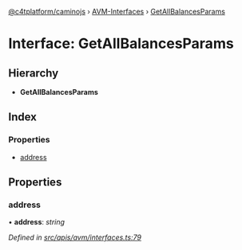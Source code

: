 [@c4tplatform/caminojs](../api.md) › [AVM-Interfaces](../modules/avm_interfaces.md) › [GetAllBalancesParams](avm_interfaces.getallbalancesparams.md)

# Interface: GetAllBalancesParams

## Hierarchy

* **GetAllBalancesParams**

## Index

### Properties

* [address](avm_interfaces.getallbalancesparams.md#address)

## Properties

###  address

• **address**: *string*

*Defined in [src/apis/avm/interfaces.ts:79](https://github.com/chain4travel/caminojs/blob/ac57b5af/src/apis/avm/interfaces.ts#L79)*
